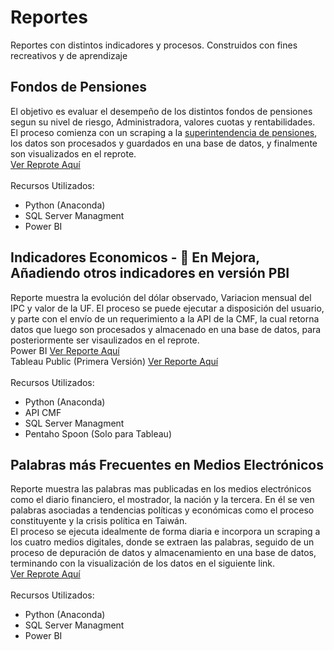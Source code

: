 # Reportes
Reportes con distintos indicadores y procesos. Construidos con fines recreativos y de aprendizaje

## Fondos de Pensiones
El objetivo es evaluar el desempeño de los distintos fondos de pensiones segun su nivel de riesgo, Administradora, valores cuotas y rentabilidades.\
El proceso comienza con un scraping a la [superintendencia de pensiones](https://www.spensiones.cl/apps/valoresCuotaFondo/vcfAFP.php), los datos son procesados y guardados en una base de datos, y finalmente son visualizados en el reprote. \
[Ver Reprote Aquí](https://app.powerbi.com/view?r=eyJrIjoiZTk5ZDIyZjQtYjYyZi00OWQyLTlhNWItNTFkNzExNTZkNWJjIiwidCI6IjM2YjZkNDEzLTNiNmYtNDgxYS1iYzlkLTY2ODliNTExY2FmYSIsImMiOjR9)\
\
Recursos Utilizados:
- Python (Anaconda)
- SQL Server Managment
- Power BI

## Indicadores Economicos - 🔴 En Mejora, Añadiendo otros indicadores en versión PBI
Reporte muestra la evolución del dólar observado, Variacion mensual del IPC y valor de la UF.
El proceso se puede ejecutar a disposición del usuario, y parte con el envío de un requerimiento a la API de la CMF, la cual retorna datos que luego son procesados y almacenado en una base de datos, para posteriormente ser visaulizados en el reprote. \
Power BI [Ver Reporte Aquí](https://app.powerbi.com/view?r=eyJrIjoiZGNiYTkyYTItOWQ4Yy00ZWVkLWIyZDAtYjU4YjU5YTIxMjM2IiwidCI6IjM2YjZkNDEzLTNiNmYtNDgxYS1iYzlkLTY2ODliNTExY2FmYSIsImMiOjR9)
\
Tableau Public (Primera Versión)
[Ver Reporte Aquí](https://public.tableau.com/app/profile/sim.n3200/viz/TipodeCambioDolar/Dashboard1?publish=yes)
\
\
Recursos Utilizados:
- Python (Anaconda)
- API CMF
- SQL Server Managment
- Pentaho Spoon (Solo para Tableau)

## Palabras más Frecuentes en Medios Electrónicos
Reporte muestra las palabras mas publicadas en los medios electrónicos como el diario financiero, el mostrador, la nación y la tercera.
En él se ven palabras asociadas a tendencias políticas y económicas como el proceso constituyente y la crisis política en Taiwán.\
El proceso se ejecuta idealmente de forma diaria e incorpora un scraping a los cuatro medios digitales, donde se extraen las palabras, seguido de un proceso de depuración de datos y almacenamiento en una base de datos, terminando con la visualización de los datos en el siguiente link. \
[Ver Reprote Aquí](https://app.powerbi.com/view?r=eyJrIjoiYmE2ZjJhODEtMjkwOS00ZDExLTg4YmUtNmU5MzQwMDUwODA0IiwidCI6IjM2YjZkNDEzLTNiNmYtNDgxYS1iYzlkLTY2ODliNTExY2FmYSIsImMiOjR9)\
\
Recursos Utilizados:
- Python (Anaconda)
- SQL Server Managment
- Power BI
